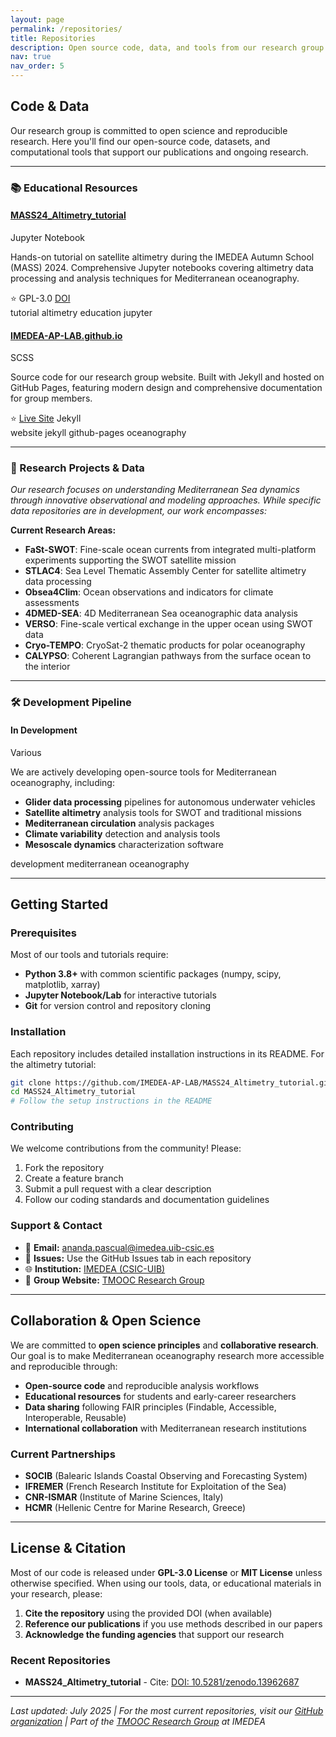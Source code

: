 ```yaml
---
layout: page
permalink: /repositories/
title: Repositories
description: Open source code, data, and tools from our research group
nav: true
nav_order: 5
---
```


## Code & Data

Our research group is committed to open science and reproducible research. Here you'll find our open-source code, datasets, and computational tools that support our publications and ongoing research.

---

### 📚 Educational Resources

<div class="repo-grid">

<div class="repo-card">
  <div class="repo-header">
    <h4><a href="https://github.com/IMEDEA-AP-LAB/MASS24_Altimetry_tutorial" target="_blank"><i class="fab fa-github"></i> MASS24_Altimetry_tutorial</a></h4>
    <span class="repo-language">Jupyter Notebook</span>
  </div>
  <p>Hands-on tutorial on satellite altimetry during the IMEDEA Autumn School (MASS) 2024. Comprehensive Jupyter notebooks covering altimetry data processing and analysis techniques for Mediterranean oceanography.</p>
  <div class="repo-stats">
    <span class="repo-stat"><i class="fas fa-star"></i> ⭐</span>
    <span class="repo-stat"><i class="fas fa-code-branch"></i> GPL-3.0</span>
    <span class="repo-stat"><i class="fas fa-book"></i> <a href="https://doi.org/10.5281/zenodo.13962687" target="_blank">DOI</a></span>
  </div>
  <div class="repo-topics">
    <span class="topic">tutorial</span>
    <span class="topic">altimetry</span>
    <span class="topic">education</span>
    <span class="topic">jupyter</span>
  </div>
</div>

<div class="repo-card">
  <div class="repo-header">
    <h4><a href="https://github.com/IMEDEA-AP-LAB/IMEDEA-AP-LAB.github.io" target="_blank"><i class="fab fa-github"></i> IMEDEA-AP-LAB.github.io</a></h4>
    <span class="repo-language">SCSS</span>
  </div>
  <p>Source code for our research group website. Built with Jekyll and hosted on GitHub Pages, featuring modern design and comprehensive documentation for group members.</p>
  <div class="repo-stats">
    <span class="repo-stat"><i class="fas fa-star"></i> ⭐</span>
    <span class="repo-stat"><i class="fas fa-globe"></i> <a href="https://imedea-ap-lab.github.io" target="_blank">Live Site</a></span>
    <span class="repo-stat"><i class="fas fa-tools"></i> Jekyll</span>
  </div>
  <div class="repo-topics">
    <span class="topic">website</span>
    <span class="topic">jekyll</span>
    <span class="topic">github-pages</span>
    <span class="topic">oceanography</span>
  </div>
</div>

</div>

---

### 🌊 Research Projects & Data

*Our research focuses on understanding Mediterranean Sea dynamics through innovative observational and modeling approaches. While specific data repositories are in development, our work encompasses:*

**Current Research Areas:**
- **FaSt-SWOT**: Fine-scale ocean currents from integrated multi-platform experiments supporting the SWOT satellite mission
- **STLAC4**: Sea Level Thematic Assembly Center for satellite altimetry data processing
- **Obsea4Clim**: Ocean observations and indicators for climate assessments
- **4DMED-SEA**: 4D Mediterranean Sea oceanographic data analysis
- **VERSO**: Fine-scale vertical exchange in the upper ocean using SWOT data
- **Cryo-TEMPO**: CryoSat-2 thematic products for polar oceanography
- **CALYPSO**: Coherent Lagrangian pathways from the surface ocean to the interior

---

### 🛠️ Development Pipeline

<div class="repo-grid">

<div class="repo-card">
  <div class="repo-header">
    <h4><i class="fas fa-flask"></i> In Development</h4>
    <span class="repo-language">Various</span>
  </div>
  <p>We are actively developing open-source tools for Mediterranean oceanography, including:</p>
  <ul style="text-align: left; margin-top: 10px;">
    <li><strong>Glider data processing</strong> pipelines for autonomous underwater vehicles</li>
    <li><strong>Satellite altimetry</strong> analysis tools for SWOT and traditional missions</li>
    <li><strong>Mediterranean circulation</strong> analysis packages</li>
    <li><strong>Climate variability</strong> detection and analysis tools</li>
    <li><strong>Mesoscale dynamics</strong> characterization software</li>
  </ul>
  <div class="repo-topics">
    <span class="topic">development</span>
    <span class="topic">mediterranean</span>
    <span class="topic">oceanography</span>
  </div>
</div>

</div>

---

## Getting Started

### Prerequisites
Most of our tools and tutorials require:
- **Python 3.8+** with common scientific packages (numpy, scipy, matplotlib, xarray)
- **Jupyter Notebook/Lab** for interactive tutorials
- **Git** for version control and repository cloning

### Installation
Each repository includes detailed installation instructions in its README. For the altimetry tutorial:

```bash
git clone https://github.com/IMEDEA-AP-LAB/MASS24_Altimetry_tutorial.git
cd MASS24_Altimetry_tutorial
# Follow the setup instructions in the README
```

### Contributing
We welcome contributions from the community! Please:
1. Fork the repository
2. Create a feature branch
3. Submit a pull request with a clear description
4. Follow our coding standards and documentation guidelines

### Support & Contact
- 📧 **Email:** ananda.pascual@imedea.uib-csic.es
- 🐛 **Issues:** Use the GitHub Issues tab in each repository
- 🌐 **Institution:** [IMEDEA (CSIC-UIB)](https://imedea.uib-csic.es/en/research/marine-technologies-operational-and-coastal-oceanography/)
- 📖 **Group Website:** [TMOOC Research Group](https://imedea.uib-csic.es/en/research/marine-technologies-operational-and-coastal-oceanography/)

---

## Collaboration & Open Science

We are committed to **open science principles** and **collaborative research**. Our goal is to make Mediterranean oceanography research more accessible and reproducible through:

- **Open-source code** and reproducible analysis workflows
- **Educational resources** for students and early-career researchers  
- **Data sharing** following FAIR principles (Findable, Accessible, Interoperable, Reusable)
- **International collaboration** with Mediterranean research institutions

### Current Partnerships
- **SOCIB** (Balearic Islands Coastal Observing and Forecasting System)
- **IFREMER** (French Research Institute for Exploitation of the Sea)
- **CNR-ISMAR** (Institute of Marine Sciences, Italy)
- **HCMR** (Hellenic Centre for Marine Research, Greece)

---

## License & Citation

Most of our code is released under **GPL-3.0 License** or **MIT License** unless otherwise specified. When using our tools, data, or educational materials in your research, please:

1. **Cite the repository** using the provided DOI (when available)
2. **Reference our publications** if you use methods described in our papers
3. **Acknowledge the funding agencies** that support our research

### Recent Repositories
- **MASS24_Altimetry_tutorial** - Cite: [DOI: 10.5281/zenodo.13962687](https://doi.org/10.5281/zenodo.13962687)

---

*Last updated: July 2025 | For the most current repositories, visit our [GitHub organization](https://github.com/IMEDEA-AP-LAB) | Part of the [TMOOC Research Group](https://imedea.uib-csic.es/en/research/marine-technologies-operational-and-coastal-oceanography/) at IMEDEA*
